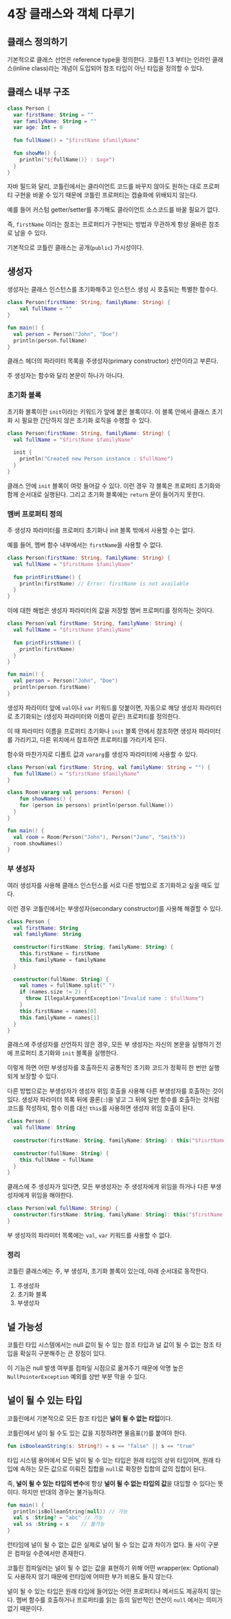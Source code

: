 # 4장 클래스와 객체 다루기

## 클래스 정의하기

기본적으로 클래스 선언은 reference type을 정의한다. 코틀린 1.3 부터는 인라인 클래스(inline class)라는 개념이 도입되어 참조 타입이 아닌 타입을 정의할 수 있다.

## 클래스 내부 구조

```kotlin
class Person {
  var firstName: String = ""
  var familyName: String = ""
  var age: Int = 0
  
  fun fullName() = "$firstName $familyName"
  
  fun showMe() {
    println("${fullName()} : $age")
  }
}
```

자바 필드와 달리, 코틀린에서는 클라이언트 코드를 바꾸지 않아도 원하는 대로 프로퍼티 구현을 바꿀 수 있기 때문에 코틀린 프로퍼티는 캡슐화에 위배되지 않는다.

예를 들어 커스텀 getter/setter를 추가해도 클라이언트 소스코드를 바꿀 필요가 없다.

즉, `firstName` 이라는 참조는 프로퍼티가 구현되는 방법과 무관하게 항상 올바른 참조로 남을 수 있다.

기본적으로 코틀린 클래스는 공개(`public`) 가시성이다.

## 생성자

생성자는 클래스 인스턴스를 초기화해주고 인스턴스 생성 시 호출되는 특별한 함수다.

```kotlin
class Person(firstName: String, familyName: String) {
	val fullName = ""
}

fun main() {
  val person = Person("John", "Doe")
  println(person.fullName)
}
```

클래스 헤더의 파라미터 목록을 주생성자(primary constructor) 선언이라고 부른다.

주 생성자는 함수와 달리 본문이 하나가 아니다.

### 초기화 블록

초기화 블록이란 `init`이라는 키워드가 앞에 붙은 블록이다. 이 블록 안에서 클래스 초기화 시 필요한 간단하지 않은 초기화 로직을 수행할 수 있다.

```kotlin
class Person(firstName: String, familyName: String) {
  val fullName = "$firstName $familyName"
  
  init {
    println("Created new Person instance : $fullName")
  }
}
```

클래스 안에 `init` 블록이 여럿 들어갈 수 있다. 이런 경우 각 블록은 프로퍼티 초기화와 함께 순서대로 실행된다. 그리고 초기화 블록에는 `return` 문이 들어가지 못한다.

### 멤버 프로퍼티 정의

주 생성자 파라미터를 프로퍼티 초기화나 init 블록 밖에서 사용할 수는 없다.

예를 들어, 멤버 함수 내부에서는 `firstName`을 사용할 수 없다.

```kotlin
class Person(firstName: String, familyName: String) {
  val fullName = "$firstName $familyName"
  
  fun printFirstName() {
    println(firstName) // Error: firstName is not available
  }
}
```

이에 대한 해법은 생성자 파라미터의 값을 저장할 멤버 프로퍼티를 정의하는 것이다.

```kotlin
class Person(val firstName: String, familyName: String) {
  val fullName = "$firstName $familyName"
  
  fun printFirstName() {
    println(firstName)
  }
}

fun main() {
  val person = Person("John", "Doe")
  println(person.firstName)
}
```

생성자 파라미터 앞에 `val`이나 `var` 키워드를 덧붙이면, 자동으로 해당 생성자 파라미터로 초기화되는 (생성자 파라미터와 이름이 같은) 프로퍼티를 정의한다.

이 때 파라미터 이름을 프로퍼티 초기화나 `init` 블록 안에서 참조하면 생성자 파라미터를 가리키고, 다른 위치에서 참조하면 프로퍼티를 가리키게 된다.

함수와 마찬가지로 디폴트 값과 `vararg`를 생성자 파라미터에 사용할 수 있다.

```kotlin
class Person(val firstName: String, val familyName: String = "") {
  fun fullName() = "$firstName $familyName"
}

class Room(vararg val persons: Person) {
	fun showNames() {
    for (person in persons) println(person.fullName())
  }
}

fun main() {
  val room = Room(Person("John"), Person("Jame", "Smith"))
  room.showNames()
}
```

### 부 생성자

여러 생성자를 사용해 클래스 인스턴스를 서로 다른 방법으로 초기화하고 싶을 때도 있다.

이런 경우 코틀린에서는 부생성자(secondary constructor)를 사용해 해결할 수 있다.

```kotlin
class Person {
  val firstName: String
  val familyName: String
  
  constructor(firstName: String, familyName: String) {
    this.firstName = firstName
    this.familyName = familyName
  }
  
  constructor(fullName: String) {
    val names = fullName.split(" ")
    if (names.size != 2) {
      throw IllegalArgumentException("Invalid name : $fullName")
    }
    this.firstName = names[0]
    this.familyName = names[1]
  }
}
```

클래스에 주생성자를 선언하지 않은 경우, 모든 부 생성자는 자신의 본문을 실행하기 전에 프로퍼티 초기화와 `init` 블록을 실행한다.

이렇게 하면 어떤 부생성자를 호출하든지 공통적인 초기화 코드가 정확히 한 번만 실행되게 보장할 수 있다.

다른 방법으로는 부생성자가 생성자 위임 호출을 사용해 다른 부생성자를 호출하는 것이 있다. 생성자 파라미터 목록 뒤에 콜론(`:`)을 넣고 그 뒤에 일반 함수를 호출하는 것처럼 코드를 작성하되, 함수 이름 대신 `this`를 사용하면 생성자 위임 호출이 된다.

```kotlin
class Person {
  val fullName: String
  
  constructor(firstName: String, familyName: String) : this("$fisrtName $familyName")
  
  constructor(fullName: String) {
    this.fullNAme = fullName
  }
}
```

클래스에 주 생성자가 있다면, 모든 부생성자는 주 생성자에게 위임을 하거나 다른 부생성자에게 위임을 해야한다.

```kotlin
class Person(val fullName: String) {
  constructor(firstName: String, familyName: String): this("$firstName $familyName")
}
```

부 생성자의 파라미터 목록에는 `val`, `var` 키워드를 사용할 수 없다.

### 정리

코틀린 클래스에는 주, 부 생성자, 초기화 블록이 있는데, 아래 순서대로 동작한다.

1. 주생성자
2. 초기화 블록
3. 부생성자

## 널 가능성

코틀린 타입 시스템에서는 null 값이 될 수 있는 참조 타입과 널 값이 될 수 없는 참조 타입을 확실히 구분해주는 큰 장점이 있다.

이 기능은 null 발생 여부를 컴파일 시점으로 옮겨주기 때문에 악명 높은 `NullPointerException` 예외를 상반 부분 막을 수 있다.

## 널이 될 수 있는 타입

코틀린에서 기본적으로 모든 참조 타입은 **널이 될 수 없는 타입**이다.

코틀린에서 널이 될 수도 있는 값을 지정하려면 물음표(`?`)를 붙여야 한다.

```kotlin
fun isBooleanString(s: String?) = s == "false" || s == "true"
```

타입 시스템 용어에서 모든 널이 될 수 있는 타입은 원래 타입의 상위 타입이며, 원래 타입에 속하는 모든 값으로 이뤄진 집합을 `null`로 확장한 집합의 값의 집합이 된다.

즉, **널이 될 수 있는 타입의 변수**에 항상 **널이 될 수 없는 타입의 값**을 대입할 수 있다는 뜻이다. 하지만 반대의 경우는 불가능하다.

```kotlin
fun main() {
  println(isBolleanString(null)) // 가능
  val s :String? = "abc" // 가능
  val ss :String = s	// 불가능
}
```

런타임에 널이 될 수 없는 값은 실제로 널이 될 수 있는 값과 차이가 없다. 둘 사이 구분은 컴파일 수준에서만 존재한다.

코틀린 컴파일러는 널이 될 수 없는 값을 표현하기 위해 어떤 wrapper(ex: Optional)도 사용하지 않기 때문에 런타임에 어떠한 부가 비용도 들지 않는다.

널이 될 수 있는 타입은 원래 타입에 들어있는 어떤 프로퍼티나 메서드도 제공하지 않는다. 멤버 함수를 호출하거나 프로퍼티를 읽는 등의 일반적인 연산이 `null` 에서는 의미가 없기 때문이다.